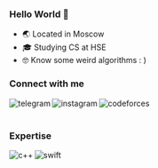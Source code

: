 ### Hello World 👋

- 🌏 Located in Moscow
- 🎓 Studying CS at HSE
- 🤓 Know some weird algorithms   : )

### Connect with me
[<img align="left" alt="telegram" src="https://img.shields.io/badge/telegram-blue?&style=for-the-badge&logo=telegram&logoColor=white" />](https://t.me/GZavyalov)
[<img align="left" alt="instagram" src="https://img.shields.io/badge/instagram-F17050?&style=for-the-badge&logo=instagram&logoColor=white" />](https://www.instagram.com/glebzavyalov/)
[<img align="left" alt="codeforces" src="https://img.shields.io/badge/codeforces-gray?style=for-the-badge&logo=codeforces&logoColor=white" />](https://codeforces.com/profile/g-zavyalov)

<br>
<br>

### Expertise
<img align="left" alt="c++" src="https://img.shields.io/badge/c++%20-%2320232a.svg?&style=for-the-badge&logo=cplusplus&logoColor=%2361DAFB" />
<img align="left" alt="swift" src="https://img.shields.io/badge/swift-f5e2e1?&style=for-the-badge&logo=swift&logoColor=red" />

<br>
<br>
